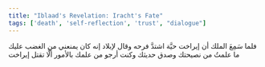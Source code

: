 ```yaml
---
title: "Iblaad's Revelation: Iracht's Fate"
tags: ['death', 'self-reflection', 'trust', "dialogue"]
---
```


 فلما سَمِعَ الملك أن إيراخت حيَّة اشتدَّ فرحه وقال لإبلاد إنه كان يمنعني من الغضب عليك ما علمتُ من نصيحتك وصدق حديثك وكنت أرجو من علمك بالأمور ألَّا تقتل إيراخت
